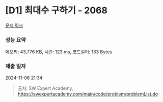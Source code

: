 # [D1] 최대수 구하기 - 2068 

[문제 링크](https://swexpertacademy.com/main/code/problem/problemDetail.do?contestProbId=AV5QQhbqA4QDFAUq) 

### 성능 요약

메모리: 43,776 KB, 시간: 123 ms, 코드길이: 133 Bytes

### 제출 일자

2024-11-06 21:34



> 출처: SW Expert Academy, https://swexpertacademy.com/main/code/problem/problemList.do